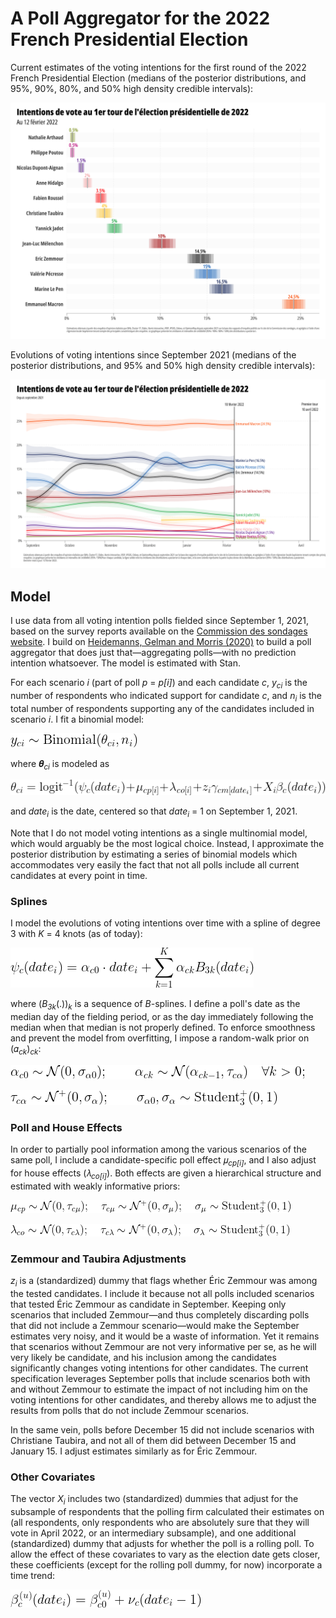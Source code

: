 # A Poll Aggregator for the 2022 French Presidential Election

Current estimates of the voting intentions for the first round of the 2022 French Presidential Election (medians of the posterior distributions, and 95%, 90%, 80%, and 50% high density credible intervals):

![](https://github.com/flavienganter/polls-2022-election/blob/main/PollsFrance2022_latest.png?raw=true)

Evolutions of voting intentions since September 2021 (medians of the posterior distributions, and 95% and 50% high density credible intervals):

![](https://github.com/flavienganter/polls-2022-election/blob/main/PollsFrance2022_evolution.png?raw=true)

## Model

I use data from all voting intention polls fielded since September 1, 2021, based on the survey reports available on the [Commission des sondages website](https://www.commission-des-sondages.fr/notices/). I build on [Heidemanns, Gelman and Morris (2020)](https://hdsr.mitpress.mit.edu/pub/nw1dzd02/release/1) to build a poll aggregator that does just that—aggregating polls—with no prediction intention whatsoever. The model is estimated with Stan.

For each scenario _i_ (part of poll _p_ = _p[i]_) and each candidate _c_, _y<sub>ci</sub>_ is the number of respondents who indicated support for candidate _c_, and _n<sub>i</sub>_ is the total number of respondents supporting any of the candidates included in scenario _i_. I fit a binomial model:

![](https://github.com/flavienganter/polls-2022-election/blob/main/img/binomial.png?raw=true)

where 𝜽<sub>_ci_</sub> is modeled as

![](https://github.com/flavienganter/polls-2022-election/blob/main/img/theta.png?raw=true)

and _date<sub>i</sub>_ is the date, centered so that _date<sub>i</sub>_ = 1 on September 1, 2021.

Note that I do not model voting intentions as a single multinomial model, which would arguably be the most logical choice. Instead, I approximate the posterior distribution by estimating a series of binomial models which accommodates very easily the fact that not all polls include all current candidates at every point in time.

### Splines

I model the evolutions of voting intentions over time with a spline of degree 3 with _K_ = 4 knots (as of today):

![](https://github.com/flavienganter/polls-2022-election/blob/main/img/spline.png?raw=true)

where (_B<sub>3k</sub>_(.))<sub>_k_</sub> is a sequence of _B_-splines. I define a poll's date as the median day of the fielding period, or as the day immediately following the median when that median is not properly defined. To enforce smoothness and prevent the model from overfitting, I impose a random-walk prior on (𝛼<sub>_ck_</sub>)<sub>_ck_</sub>:

![](https://github.com/flavienganter/polls-2022-election/blob/main/img/prior_alpha1.png?raw=true)

![](https://github.com/flavienganter/polls-2022-election/blob/main/img/prior_alpha2.png?raw=true)

### Poll and House Effects

In order to partially pool information among the various scenarios of the same poll, I include a candidate-specific poll effect 𝜇<sub>_cp[i]_</sub>, and I also adjust for house effects (𝜆<sub>_co[i]_</sub>). Both effects are given a hierarchical structure and estimated with weakly informative priors:

![](https://github.com/flavienganter/polls-2022-election/blob/main/img/prior_mu.png?raw=true)

![](https://github.com/flavienganter/polls-2022-election/blob/main/img/prior_lambda.png?raw=true)

### Zemmour and Taubira Adjustments

_z<sub>i</sub>_ is a (standardized) dummy that flags whether Éric Zemmour was among the tested candidates. I include it because not all polls included scenarios that tested Éric Zemmour as candidate in September. Keeping only scenarios that included Zemmour—and thus completely discarding polls that did not include a Zemmour scenario—would make the September estimates very noisy, and it would be a waste of information. Yet it remains that scenarios without Zemmour are not very informative per se, as he will very likely be candidate, and his inclusion among the candidates significantly changes voting intentions for other candidates. The current specification leverages September polls that include scenarios both with and without Zemmour to estimate the impact of not including him on the voting intentions for other candidates, and thereby allows me to adjust the results from polls that do not include Zemmour scenarios.

In the same vein, polls before December 15 did not include scenarios with Christiane Taubira, and not all of them did between December 15 and January 15. I adjust estimates similarly as for Éric Zemmour.

### Other Covariates

The vector _X<sub>i</sub>_ includes two (standardized) dummies that adjust for the subsample of respondents that the polling firm calculated their estimates on (all respondents, only respondents who are absolutely sure that they will vote in April 2022, or an intermediary subsample), and one additional (standardized) dummy that adjusts for whether the poll is a rolling poll. To allow the effect of these covariates to vary as the election date gets closer, these coefficients (except for the rolling poll dummy, for now) incorporate a time trend:

![](https://github.com/flavienganter/polls-2022-election/blob/main/img/beta.png?raw=true)

